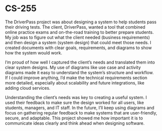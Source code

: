 # CS-255
The DriverPass project was about designing a system to help students pass their driving tests. The client, DriverPass, wanted a tool that combined online practice exams and on-the-road training to better prepare students. My job was to figure out what the client needed (business requirements) and then design a system (system design) that could meet those needs. I created documents with clear goals, requirements, and diagrams to show how the system would work.

I’m proud of how well I captured the client’s needs and translated them into clear system designs. My use of diagrams like use case and activity diagrams made it easy to understand the system’s structure and workflow. If I could improve anything, I’d make the technical requirements section more detailed, especially about scalability and future integrations, like adding cloud services.

Understanding the client’s needs was key to creating a useful system. I used their feedback to make sure the design worked for all users, like students, managers, and IT staff. In the future, I’ll keep using diagrams and focus on gathering regular feedback to make systems that are user-friendly, secure, and adaptable. This project showed me how important it is to communicate ideas clearly and think ahead when designing software.
